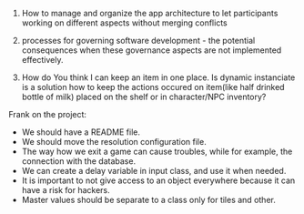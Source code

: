 1. How to manage and organize the app architecture to let participants working 
    on different aspects without merging conflicts
    
2. processes for governing software development -
the potential consequences when these governance aspects are not implemented effectively. 

3. How do You think I can keep an item in one place. Is dynamic instanciate is a solution
    how to keep the actions occured on item(like half drinked bottle of milk)
    placed on the shelf or in character/NPC inventory?


Frank on the project: 
* We should have a README file.
* We should move the resolution configuration file.
* The way how we exit a game can cause troubles, while for example, the connection with the database.
* We can create a delay variable in input class, and use it when needed.
* It is important to not give access to an object everywhere because it can have a risk for hackers.
* Master values should be separate to a class only for tiles and other.